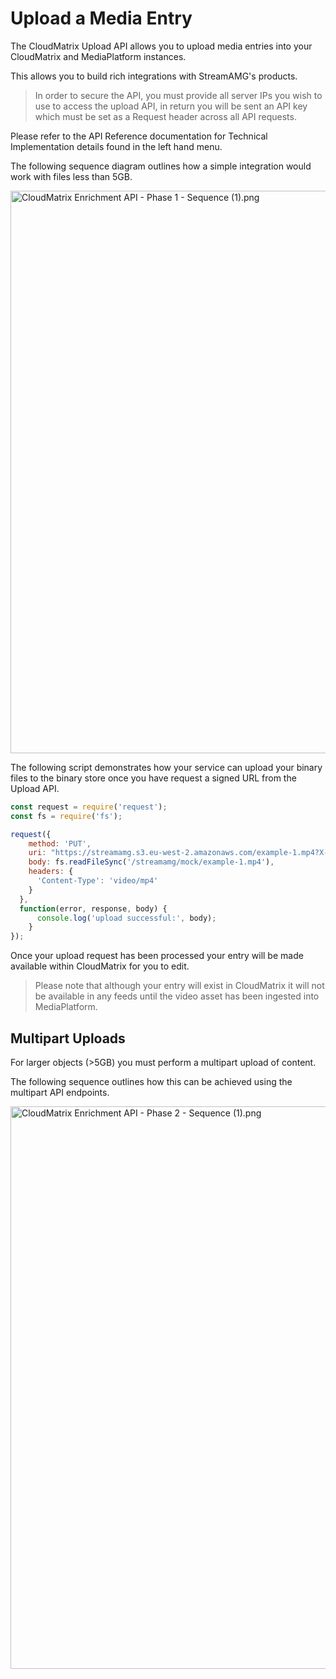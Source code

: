# Upload a Media Entry

The CloudMatrix Upload API allows you to upload media entries into your CloudMatrix and MediaPlatform instances.

This allows you to build rich integrations with StreamAMG's products.

> In order to secure the API, you must provide all server IPs you wish to use to access the upload API, in return you will be sent an API key which must be set as a Request header across all API requests. 

Please refer to the API Reference documentation for Technical Implementation details found in the left hand menu.

The following sequence diagram outlines how a simple integration would work with files less than 5GB. 

<img src="https://stoplight.io/api/v1/projects/cHJqOjc2ODM3/images/OiCWC6k7vtU" alt="CloudMatrix Enrichment API - Phase 1 - Sequence (1).png" width="900" style="align:center"/>


The following script demonstrates how your service can upload your binary files to the binary store once you have request a signed URL from the Upload API.

```javascript
const request = require('request');
const fs = require('fs');

request({
    method: 'PUT',
    uri: "https://streamamg.s3.eu-west-2.amazonaws.com/example-1.mp4?X-Amz-Algorithm=AWS4-HMAC-SHA256&X-Amz-Credential=AKIAJJWZ7B6WCRGMKFGQ%2F20180210%2Feu-west-2%2Fs3%2Faws4_request&X-Amz-Date=20180210T171315Z&X-Amz-Expires=1800&X-Amz-Signature=12b74b0788aa036bc7c3d03b3f20c61f1f91cc9ad8873e3314255dc479a25351&X-Amz-SignedHeaders=host",
    body: fs.readFileSync('/streamamg/mock/example-1.mp4'),
    headers: {
      'Content-Type': 'video/mp4'
    }
  },
  function(error, response, body) {
      console.log('upload successful:', body);
    }
});
```

Once your upload request has been processed your entry will be made available within CloudMatrix for you to edit. 

> Please note that although your entry will exist in CloudMatrix it will not be available in any feeds until the video asset has been ingested into MediaPlatform.


## Multipart Uploads


For larger objects (>5GB) you must perform a multipart upload of content. 

The following sequence outlines how this can be achieved using the multipart API endpoints. 

<img src="https://stoplight.io/api/v1/projects/cHJqOjc2ODM3/images/pROnd22MePM" alt="CloudMatrix Enrichment API - Phase 2 - Sequence (1).png" width="900" style="align:center"/>


